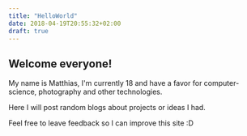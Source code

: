 ```yaml
---
title: "HelloWorld"
date: 2018-04-19T20:55:32+02:00
draft: true
---
```


## Welcome everyone!

My name is Matthias, I'm currently 18 and have a favor for computer-science, photography and other technologies.

Here I will post random blogs about projects or ideas I had.

Feel free to leave feedback so I can improve this site :D